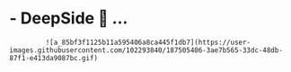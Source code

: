 # - DeepSide 🤫 ...

             ![a_85bf3f1125b11a595406a8ca445f1db7](https://user-images.githubusercontent.com/102293840/187505406-3ae7b565-33dc-48db-87f1-e413da9087bc.gif)
